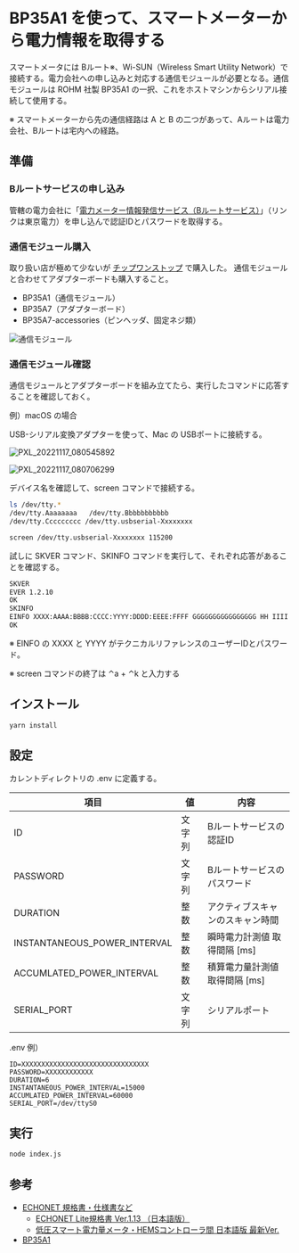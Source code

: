 # BP35A1 を使って、スマートメーターから電力情報を取得する

スマートメータには Bルート※、Wi-SUN（Wireless Smart Utility Network）で接続する。電力会社への申し込みと対応する通信モジュールが必要となる。通信モジュールは ROHM 社製 BP35A1 の一択、これをホストマシンからシリアル接続して使用する。

※ スマートメーターから先の通信経路は A と B の二つがあって、Aルートは電力会社、Bルートは宅内への経路。

## 準備

### Bルートサービスの申し込み

管轄の電力会社に「[電力メーター情報発信サービス（Bルートサービス）](https://www.tepco.co.jp/pg/consignment/liberalization/smartmeter-broute.html)」（リンクは東京電力）を申し込んで認証IDとパスワードを取得する。

### 通信モジュール購入

取り扱い店が極めて少ないが [チップワンストップ](https://www.chip1stop.com/view/dispDetail/DispDetail?partId=ROHM-0154248) で購入した。
通信モジュールと合わせてアダプターボードも購入すること。

- BP35A1（通信モジュール）
- BP35A7（アダプターボード）
- BP35A7-accessories（ピンヘッダ、固定ネジ類）

![通信モジュール](https://user-images.githubusercontent.com/46148606/202370575-542cd52e-a8bf-411e-ad23-4edded3281b4.jpeg)

### 通信モジュール確認

通信モジュールとアダプターボードを組み立てたら、実行したコマンドに応答することを確認しておく。

例）macOS の場合

USB-シリアル変換アダプターを使って、Mac の USBポートに接続する。

![PXL_20221117_080545892](https://user-images.githubusercontent.com/46148606/202397333-ed5eb1c5-74a8-4ab8-be07-71820e56ac5c.jpg)

![PXL_20221117_080706299](https://user-images.githubusercontent.com/46148606/202397344-af7109dd-7f0e-4a47-94b3-09edf842b6cd.jpg)

デバイス名を確認して、screen コマンドで接続する。

```bash
ls /dev/tty.*                  
/dev/tty.Aaaaaaaa   /dev/tty.Bbbbbbbbbbb
/dev/tty.Ccccccccc /dev/tty.usbserial-Xxxxxxxx

screen /dev/tty.usbserial-Xxxxxxxx 115200
```

試しに SKVER コマンド、SKINFO コマンドを実行して、それぞれ応答があることを確認する。

```bash
SKVER
EVER 1.2.10
OK
SKINFO
EINFO XXXX:AAAA:BBBB:CCCC:YYYY:DDDD:EEEE:FFFF GGGGGGGGGGGGGGGG HH IIII JJJJ
OK
```

※ EINFO の XXXX と YYYY がテクニカルリファレンスのユーザーIDとパスワード。

※ screen コマンドの終了は ⌃a + ⌃k と入力する

## インストール

```bash
yarn install
```

## 設定

カレントディレクトリの .env に定義する。

|  項目  |  値  |  内容  |
| ---- | ---- | ---- |
|  ID  |  文字列  |  Bルートサービスの認証ID  |
|  PASSWORD  |  文字列 |  Bルートサービスのパスワード  |
|  DURATION  |  整数  |  アクティブスキャンのスキャン時間  |
|  INSTANTANEOUS_POWER_INTERVAL  |  整数  |  瞬時電力計測値 取得間隔 [ms] |
|  ACCUMLATED_POWER_INTERVAL  |  整数  |  積算電力量計測値 取得間隔 [ms] |
|  SERIAL_PORT  |  文字列  |  シリアルポート  |

.env 例）

```text
ID=XXXXXXXXXXXXXXXXXXXXXXXXXXXXXXXX
PASSWORD=XXXXXXXXXXXX
DURATION=6
INSTANTANEOUS_POWER_INTERVAL=15000
ACCUMLATED_POWER_INTERVAL=60000
SERIAL_PORT=/dev/ttyS0
```

## 実行

```bash
node index.js
```

## 参考

- [ECHONET 規格書・仕様書など](https://echonet.jp/spec_g/)
  - [ECHONET Lite規格書 Ver.1.13 （日本語版）](https://echonet.jp/spec_v113_lite/)
  - [低圧スマート電力量メータ・HEMSコントローラ間 日本語版 最新Ver.](https://echonet.jp/wp/wp-content/uploads/pdf/General/Standard/AIF/lvsm/lvsm_aif_ver1.01.pdf)
- [BP35A1](https://www.rohm.co.jp/products/wireless-communication/specified-low-power-radio-modules/bp35a1-product#productDetail)
